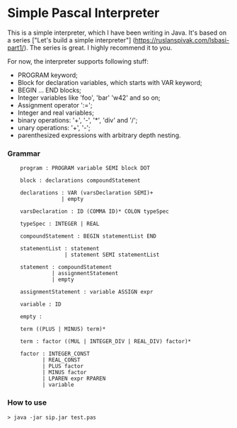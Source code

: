 Simple Pascal Interpreter
==========================
This is a simple interpreter, which I have been writing in Java. It's based on a series ["Let's build a simple interpreter"] (https://ruslanspivak.com/lsbasi-part1/). The series is great. I highly recommend it to you.

For now, the interpreter supports following stuff:
- PROGRAM keyword;
- Block for declaration variables, which starts with VAR keyword;
- BEGIN ... END blocks;
- Integer variables like 'foo', 'bar' 'w42' and so on;
- Assignment operator ':=';
- Integer and real variables;
- binary operations: '+', '-', '*', 'div' and '/';
- unary operations: '+', '-';
- parenthesized expressions with arbitrary depth nesting.

### Grammar
```
    program : PROGRAM variable SEMI block DOT

    block : declarations compoundStatement

    declarations : VAR (varsDeclaration SEMI)+
                 | empty

    varsDeclaration : ID (COMMA ID)* COLON typeSpec

    typeSpec : INTEGER | REAL

    compoundStatement : BEGIN statementList END

    statementList : statement
                  | statement SEMI statementList

    statement : compoundStatement
              | assignmentStatement
              | empty

    assignmentStatement : variable ASSIGN expr

    variable : ID

    empty :

    term ((PLUS | MINUS) term)*

    term : factor ((MUL | INTEGER_DIV | REAL_DIV) factor)*

    factor : INTEGER_CONST
           | REAL_CONST
           | PLUS factor
           | MINUS factor
           | LPAREN expr RPAREN
           | variable
```

### How to use
```
> java -jar sip.jar test.pas
```